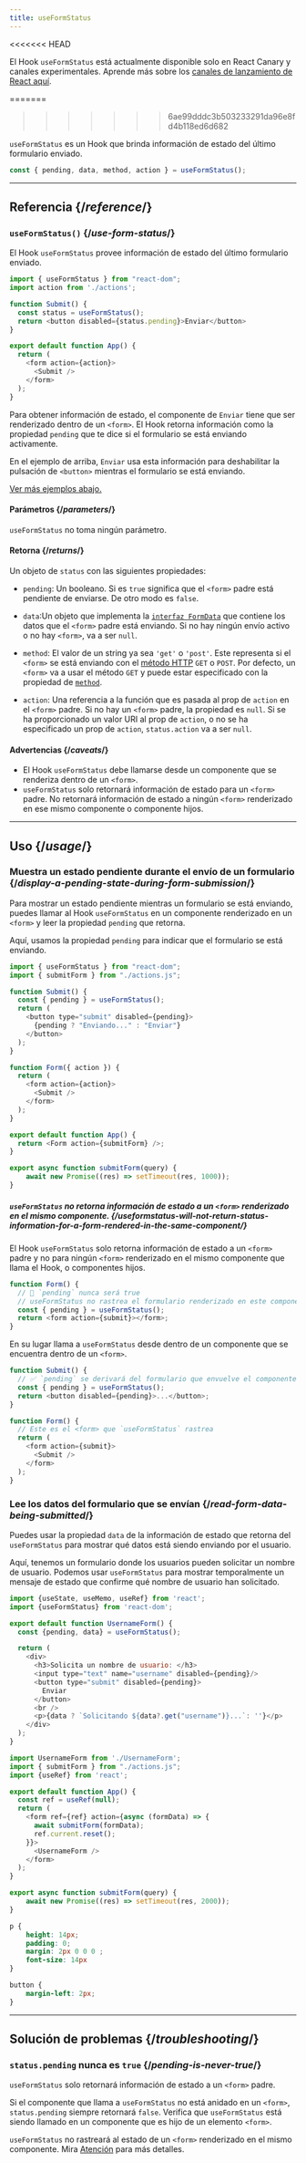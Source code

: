 ```yaml
---
title: useFormStatus
---
```


<<<<<<< HEAD
<Canary>

El Hook `useFormStatus` está actualmente disponible solo en React Canary y canales experimentales. Aprende más sobre los [canales de lanzamiento de React aquí](/community/versioning-policy#all-release-channels).

</Canary>

=======
>>>>>>> 6ae99dddc3b503233291da96e8fd4b118ed6d682
<Intro>

`useFormStatus` es un Hook que brinda información de estado del último formulario enviado.

```js
const { pending, data, method, action } = useFormStatus();
```

</Intro>

<InlineToc />

---

## Referencia {/*reference*/}

### `useFormStatus()` {/*use-form-status*/}

El Hook `useFormStatus` provee información de estado del último formulario enviado.

```js {5},[[1, 6, "status.pending"]]
import { useFormStatus } from "react-dom";
import action from './actions';

function Submit() {
  const status = useFormStatus();
  return <button disabled={status.pending}>Enviar</button>
}

export default function App() {
  return (
    <form action={action}>
      <Submit />
    </form>
  );
}
```

Para obtener información de estado, el componente de `Enviar` tiene que ser renderizado dentro de un `<form>`. El Hook retorna información como la propiedad <CodeStep step={1}>`pending`</CodeStep> que te dice si el formulario se está enviando activamente.

En el ejemplo de arriba, `Enviar` usa esta información para deshabilitar la pulsación de `<button>` mientras el formulario se está enviando.

[Ver más ejemplos abajo.](#usage)

#### Parámetros {/*parameters*/}

`useFormStatus` no toma ningún parámetro.

#### Retorna {/*returns*/}

Un objeto de `status` con las siguientes propiedades:

* `pending`: Un booleano. Si es `true` significa que el `<form>` padre está pendiente de enviarse. De otro modo es `false`.

* `data`:Un objeto que implementa la [`interfaz FormData`](https://developer.mozilla.org/es/docs/Web/API/FormData) que contiene los datos que el `<form>` padre está enviando. Si no hay ningún envío activo o no hay `<form>`, va a ser `null`.

* `method`: El valor de un string ya sea `'get'` o `'post'`. Este representa si el `<form>` se está enviando con el [método HTTP](https://developer.mozilla.org/es/docs/Web/HTTP/Methods) `GET` o `POST`. Por defecto, un `<form>` va a usar el método `GET` y puede estar especificado con la propiedad de [`method`](https://developer.mozilla.org/es/docs/Web/HTML/Element/form#method).

[//]: # (Link to `<form>` documentation. "Read more on the `action` prop on `<form>`.")
* `action`: Una referencia a la función que es pasada al prop de `action` en el `<form>` padre. Si no hay un `<form>` padre, la propiedad es `null`. Si se ha proporcionado un valor URI al prop de `action`, o no se ha especificado un prop de `action`, `status.action` va a ser `null`. 

#### Advertencias {/*caveats*/}

* El Hook `useFormStatus` debe llamarse desde un componente que se renderiza dentro de un `<form>`. 
* `useFormStatus` solo retornará información de estado para un `<form>` padre. No retornará información de estado a ningún `<form>` renderizado en ese mismo componente o componente hijos.

---

## Uso {/*usage*/}

### Muestra un estado pendiente durante el envío de un formulario {/*display-a-pending-state-during-form-submission*/}
Para mostrar un estado pendiente mientras un formulario se está enviando, puedes llamar al Hook `useFormStatus` en un componente renderizado en un `<form>` y leer la propiedad `pending` que retorna.

Aquí, usamos la propiedad `pending` para indicar que el formulario se está enviando. 

<Sandpack>

```js src/App.js
import { useFormStatus } from "react-dom";
import { submitForm } from "./actions.js";

function Submit() {
  const { pending } = useFormStatus();
  return (
    <button type="submit" disabled={pending}>
      {pending ? "Enviando..." : "Enviar"}
    </button>
  );
}

function Form({ action }) {
  return (
    <form action={action}>
      <Submit />
    </form>
  );
}

export default function App() {
  return <Form action={submitForm} />;
}
```

```js src/actions.js hidden
export async function submitForm(query) {
    await new Promise((res) => setTimeout(res, 1000));
}
```
</Sandpack>  

<Pitfall>

##### `useFormStatus` no retorna información de estado a un `<form>` renderizado en el mismo componente. {/*useformstatus-will-not-return-status-information-for-a-form-rendered-in-the-same-component*/}

El Hook `useFormStatus` solo retorna información de estado a un `<form>` padre y no para ningún `<form>` renderizado en el mismo componente que llama el Hook, o componentes hijos.

```js
function Form() {
  // 🚩 `pending` nunca será true
  // useFormStatus no rastrea el formulario renderizado en este componente
  const { pending } = useFormStatus();
  return <form action={submit}></form>;
}
```

En su lugar llama a `useFormStatus` desde dentro de un componente que se encuentra dentro de un `<form>`.

```js
function Submit() {
  // ✅ `pending` se derivará del formulario que envuelve el componente Enviar
  const { pending } = useFormStatus(); 
  return <button disabled={pending}>...</button>;
}

function Form() {
  // Este es el <form> que `useFormStatus` rastrea
  return (
    <form action={submit}>
      <Submit />
    </form>
  );
}
```

</Pitfall>

### Lee los datos del formulario que se envían {/*read-form-data-being-submitted*/}

Puedes usar la propiedad `data` de la información de estado que retorna del `useFormStatus` para mostrar qué datos está siendo enviando por el usuario.

Aquí, tenemos un formulario donde los usuarios pueden solicitar un nombre de usuario. Podemos usar `useFormStatus` para mostrar temporalmente un mensaje de estado que confirme qué nombre de usuario han solicitado.

<Sandpack>

```js src/UsernameForm.js active
import {useState, useMemo, useRef} from 'react';
import {useFormStatus} from 'react-dom';

export default function UsernameForm() {
  const {pending, data} = useFormStatus();

  return (
    <div>
      <h3>Solicita un nombre de usuario: </h3>
      <input type="text" name="username" disabled={pending}/>
      <button type="submit" disabled={pending}>
        Enviar
      </button>
      <br />
      <p>{data ? `Solicitando ${data?.get("username")}...`: ''}</p>
    </div>
  );
}
```

```js src/App.js
import UsernameForm from './UsernameForm';
import { submitForm } from "./actions.js";
import {useRef} from 'react';

export default function App() {
  const ref = useRef(null);
  return (
    <form ref={ref} action={async (formData) => {
      await submitForm(formData);
      ref.current.reset();
    }}>
      <UsernameForm />
    </form>
  );
}
```

```js src/actions.js hidden
export async function submitForm(query) {
    await new Promise((res) => setTimeout(res, 2000));
}
```

```css
p {
    height: 14px;
    padding: 0;
    margin: 2px 0 0 0 ;
    font-size: 14px
}

button {
    margin-left: 2px;
}

```

</Sandpack>  

---

## Solución de problemas {/*troubleshooting*/}

### `status.pending` nunca es `true` {/*pending-is-never-true*/}

`useFormStatus` solo retornará información de estado a un `<form>` padre. 

Si el componente que llama a `useFormStatus` no está anidado en un `<form>`, `status.pending` siempre retornará `false`. Verifica que `useFormStatus` está siendo llamado en un componente que es hijo de un elemento `<form>`.

`useFormStatus` no rastreará al estado de un `<form>` renderizado en el mismo componente. Mira [Atención](#useformstatus-will-not-return-status-information-for-a-form-rendered-in-the-same-component)  para más detalles.

